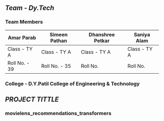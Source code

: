 ## _Team - Dy.Tech_
### Team Members
| Amar Parab   | Simeen Pathan | Dhanshree Petkar | Saniya Alam |
|------------------|-------------------------|-------------------|-------------------|
| Class - TY A   |         Class - TY A |      Class - TY A |Class - TY A |
| Roll No. - 39   |       Roll No. - 35  |     Roll No.   | Roll No.    |

### College - D.Y.Patil College of Engineering & Technology

## _PROJECT TITTLE_
### movielens_recommendations_transformers

